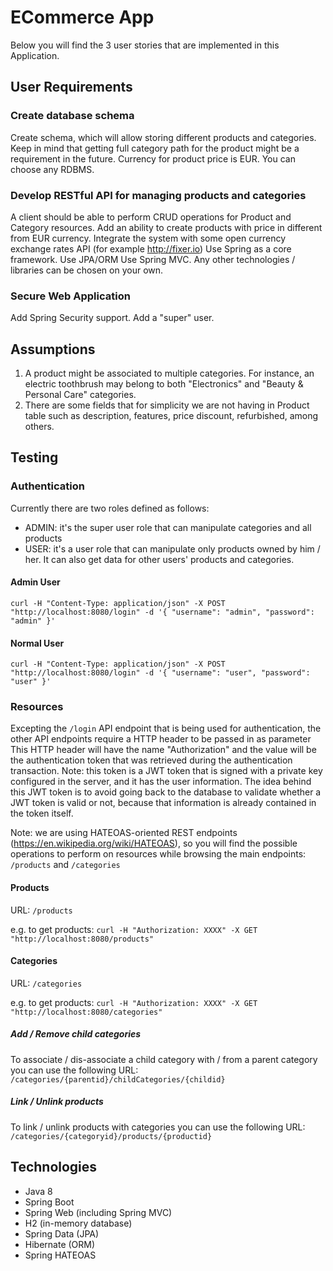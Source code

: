 # ECommerce App

Below you will find the 3 user stories that are implemented in this Application.

## User Requirements

### Create database schema

Create schema, which will allow storing different products and categories.
Keep in mind that getting full category path for the product might be a requirement in the future.
Currency for product price is EUR.
You can choose any RDBMS.

### Develop RESTful API for managing products and categories

A client should be able to perform CRUD operations for Product and Category resources.
Add an ability to create products with price in different from EUR currency. Integrate the system with some open currency exchange rates API (for example http://fixer.io)
Use Spring as a core framework.
Use JPA/ORM
Use Spring MVC.
Any other technologies / libraries can be chosen on your own.

### Secure Web Application

Add Spring Security support.
Add a "super" user.

## Assumptions

1. A product might be associated to multiple categories. For instance, an electric toothbrush may belong to both "Electronics" and "Beauty & Personal Care" categories.
2. There are some fields that for simplicity we are not having in Product table such as description, features, price discount, refurbished, among others.

## Testing

### Authentication

Currently there are two roles defined as follows:
- ADMIN: it's the super user role that can manipulate categories and all products
- USER: it's a user role that can manipulate only products owned by him / her. It can also get data for other users' products and categories.

#### Admin User
`curl -H "Content-Type: application/json" -X POST "http://localhost:8080/login" -d '{ "username": "admin", "password": "admin" }'`

#### Normal User
`curl -H "Content-Type: application/json" -X POST "http://localhost:8080/login" -d '{ "username": "user", "password": "user" }'`

### Resources

Excepting the `/login` API endpoint that is being used for authentication, the other API endpoints require a HTTP header to be passed in as parameter
This HTTP header will have the name "Authorization" and the value will be the authentication token that was retrieved during the authentication transaction.
Note: this token is a JWT token that is signed with a private key configured in the server, and it has the user information.
The idea behind this JWT token is to avoid going back to the database to validate whether a JWT token is valid or not, because that information is already contained in the token itself.

Note: we are using HATEOAS-oriented REST endpoints (https://en.wikipedia.org/wiki/HATEOAS), so you will find the possible operations to perform on resources while browsing the main endpoints: `/products` and `/categories`

#### Products

URL: `/products`

e.g. to get products: `curl -H "Authorization: XXXX" -X GET "http://localhost:8080/products"`

#### Categories

URL: `/categories`

e.g. to get products: `curl -H "Authorization: XXXX" -X GET "http://localhost:8080/categories"`

##### Add / Remove child categories

To associate / dis-associate a child category with / from a parent category you can use the following URL: `/categories/{parentid}/childCategories/{childid}`

##### Link / Unlink products

To link / unlink products with categories you can use the following URL: `/categories/{categoryid}/products/{productid}`

## Technologies

* Java 8
* Spring Boot
* Spring Web (including Spring MVC)
* H2 (in-memory database)
* Spring Data (JPA)
* Hibernate (ORM)
* Spring HATEOAS

